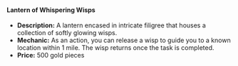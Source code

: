 #### Lantern of Whispering Wisps

- **Description:** A lantern encased in intricate filigree that houses a collection of softly glowing wisps.
- **Mechanic:** As an action, you can release a wisp to guide you to a known location within 1 mile. The wisp returns once the task is completed.
- **Price:** 500 gold pieces